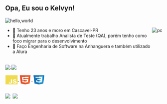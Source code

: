 ## Opa, Eu sou o Kelvyn!  


<img align="center" alt="hello,world" height="200em" src="https://user-images.githubusercontent.com/74038190/226190894-18e959ba-d458-4a94-ac44-790190f2a947.gif"/>
  
- 👾 Tenho 23 anos e  moro em Cascavel-PR <img align="right" alt="pc" height="200em" src="https://user-images.githubusercontent.com/74038190/219923809-b86dc415-a0c2-4a38-bc88-ad6cf06395a8.gif"/>
- 👾 Atualmente trabalho Analista de Teste (QA), porém tenho como foco migrar para o desenvolvimento
- 👾 Faço Engenharia de Software na Anhanguera e também utilizado a Alura
  
<br>
<div>
  <a href=>
  <img align="center" height="120em" src="https://github-readme-stats.vercel.app/api?username=the-marielis&show_icons=true&theme=dracula&include_all_commits=true&count_private-true"/>
  <img align="center" height="120em" src="https://github-readme-stats.vercel.app/api/top-langs/?username=the-marielis&layout=compact&langs_count-16&theme=dracula"/>
</div>



<div style="display: inline_block"><br>
  <img align="center" alt="Rafa-Js" height="30" width="40" src="https://raw.githubusercontent.com/devicons/devicon/master/icons/javascript/javascript-plain.svg">
  <img align="center" alt="Rafa-HTML" height="30" width="40" src="https://raw.githubusercontent.com/devicons/devicon/master/icons/html5/html5-original.svg">
  <img align="center" alt="Rafa-CSS" height="30" width="40" src="https://raw.githubusercontent.com/devicons/devicon/master/icons/css3/css3-original.svg">
</div>
  
  ##
 
<div> 
  <a href="https://www.linkedin.com/in/kelvyn-henrique-martins-887aa5212/" target="_blank"><img src="https://img.shields.io/badge/-LinkedIn-%230077B5?style=for-the-badge&logo=linkedin&logoColor=white" target="_blank"></a> 
  <a href="https://cursos.alura.com.br/user/kelvynhmartins26" target="_blank"><img src="https://avatars.githubusercontent.com/u/4975968?s=280&v=4" target="_blank"></a> 
  
</div>
